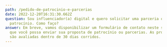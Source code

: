 ```yaml
---
path: /pedido-de-patrocinio-e-parcerias
date: 2022-12-20T16:31:30.662Z
question: Sou influenciador(a) digital e quero solicitar uma parceria ou
  patrocínio. Como faço?
answer: Em breve, vamos disponibilizar um formulário de contato neste site para
  que você possa enviar sua proposta de patrocínio ou parcerias. As propostas
  são avaliadas dentro de 30 dias corridos.
---
```

